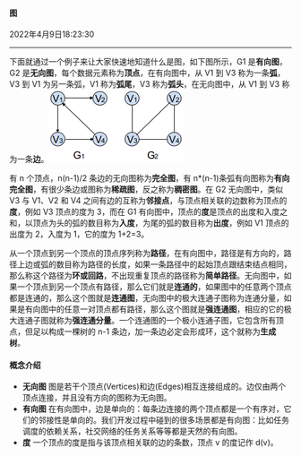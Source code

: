 #### 图

2022年4月9日18:23:30

---

下面就通过一个例子来让大家快速地知道什么是图，如下图所示，G1 是**有向图**，G2 是**无向图**，每个数据元素称为**顶点**，在有向图中，从 V1 到 V3 称为一条**弧**，V3 到 V1 为另一条弧，V1 称为**弧尾**，V3 称为**弧头**，在无向图中，从 V1 到 V3 称为一条**边**。![图](2.11_图.assets/15.png)

有 n 个顶点，n(n-1)/2 条边的无向图称为**完全图**，有 n*(n-1)条弧有向图称为**有向完全图**，有很少条边或图称为**稀疏图**，反之称为**稠密图**。在 G2 无向图中，类似 V3 与 V1、V2 和 V4 之间有边的互称为**邻接点**，与顶点相关联的边数称为顶点的**度**，例如 V3 顶点的度为 3，而在 G1 有向图中，顶点的**度**是顶点的出度和入度之和，以顶点为头的弧的数目称为**入度**，为尾的弧的数目称为**出度**，例如 V1 顶点的出度为 2，入度为 1，它的度为 1+2=3。

从一个顶点到另一个顶点的顶点序列称为**路径**，在有向图中，路径是有方向的，路径上边或弧的数目称为路径的长度，如果一条路径中的起始顶点跟结束结点相同，那么称这个路径为**环或回路**，不出现重复顶点的路径称为**简单路径**。无向图中，如果一个顶点到另一个顶点有路径，那么它们就是**连通的**，如果图中的任意两个顶点都是连通的，那么这个图就是**连通图**，无向图中的极大连通子图称为连通分量，如果是有向图中的任意一对顶点都有路径，那么这个图就是**强连通图**，相应的它的极大连通子图就称为**强连通分量**。一个连通图的一个极小连通子图，它包含所有顶点，但足以构成一棵树的 n-1 条边，加一条边必定会形成环，这个就称为**生成树**。

#### 概念介绍

- **无向图** 图是若干个顶点(Vertices)和边(Edges)相互连接组成的。边仅由两个顶点连接，并且没有方向的图称为无向图。
- **有向图** 在有向图中，边是单向的：每条边连接的两个顶点都是一个有序对，它们的邻接性是单向的。我们开发过程中碰到的很多场景都是有向图：比如任务调度的依赖关系，社交网络的任务关系等等都是天然的有向图。
- **度** 一个顶点的度是指与该顶点相关联的边的条数，顶点 v 的度记作 d(v)。